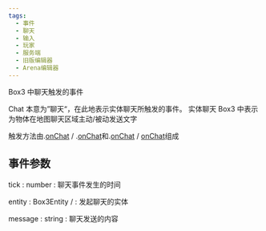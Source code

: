 ```yaml
---
tags:
  - 事件
  - 聊天
  - 输入
  - 玩家
  - 服务端
  - 旧版编辑器
  - Arena编辑器
---
```


Box3 中聊天触发的事件

Chat 本意为”聊天“，在此地表示实体聊天所触发的事件。
实体聊天 Box3 中表示为物体在地图聊天区域主动/被动发送文字

触发方法由[](Box3World).[onChat](event) / [](GameWorld).[onChat](event)和[](Box3Entity).[onChat](event) / [](GameEntity)[onChat](event)组成

## 事件参数

<property>tick</property> : <def>number</def>
: 聊天事件发生的时间

<property>entity</property> : <def>Box3Entity</def> / [](GameEntity)
: 发起聊天的实体

<property>message</property> : <def>string</def>
: 聊天发送的内容
